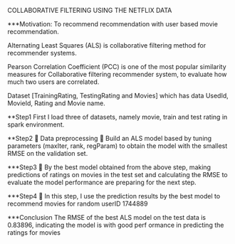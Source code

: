 COLLABORATIVE FILTERING USING THE NETFLIX DATA


***Motivation:
To recommend recommendation with user based movie recommendation.

Alternating Least Squares (ALS) is collaborative filtering method for recommender systems.

Pearson Correlation Coefficient (PCC) is one of the most popular similarity measures for Collaborative filtering recommender system, to evaluate how much two users are correlated. 

Dataset [TrainingRating, TestingRating and Movies] which has data UsedId, MovieId, Rating and Movie name.


**Step1
 First I load three of datasets, namely movie, train and test rating in spark environment.
 
**Step2
 Data preprocessing
 Build an ALS model based by tuning parameters (maxIter, rank, regParam) to obtain the 
model with the smallest RMSE on the validation set. 


***Step3
 By the best model obtained from the above step, making predictions of ratings on movies in 
the test set and calculating the RMSE to evaluate the model performance are preparing for 
the next step.


***Step4
 In this step, I use the prediction results by the best model to recommend movies for random 
userID 1744889


***Conclusion
The RMSE of the best ALS model on the test data is 0.83896, indicating the model is with good perf
ormance in predicting the ratings for movies
